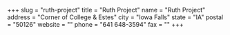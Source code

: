 +++
slug = "ruth-project"
title = "Ruth Project"
name = "Ruth Project"
address = "Corner of College & Estes"
city = "Iowa Falls"
state = "IA"
postal = "50126"
website = ""
phone = "641 648-3594"
fax = ""
+++

